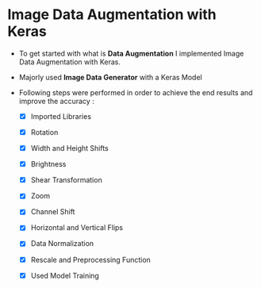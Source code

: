 # Image Data Augmentation with Keras
 - To get started with what is  **Data Augmentation** I implemented  Image Data Augmentation with Keras.
 - Majorly used **Image Data Generator** with a Keras Model

- Following steps were performed in order to achieve the end results and improve the accuracy :
   - [x] Imported Libraries
   - [x] Rotation
   - [x] Width and Height Shifts
   - [x] Brightness
   - [x] Shear Transformation
   - [x] Zoom
   - [x] Channel Shift
   - [x] Horizontal and Vertical Flips
   - [x] Data Normalization
   - [x] Rescale and Preprocessing Function
   - [x] Used Model Training
 

